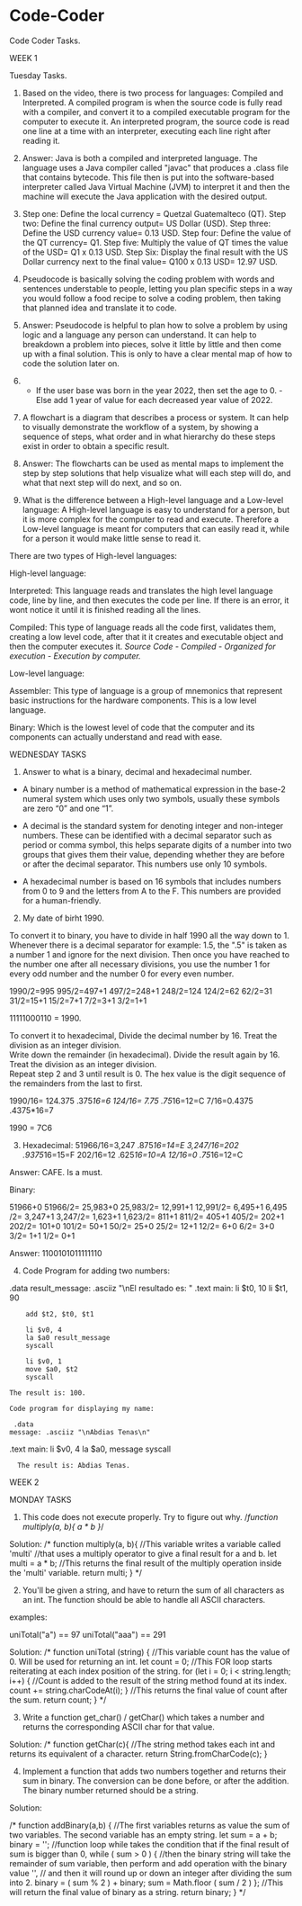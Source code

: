 # Code-Coder
Code Coder Tasks.

WEEK 1

Tuesday Tasks.
  1. Based on the video, there is two process for languages: Compiled and Interpreted. A compiled program is when the source code is fully read with a compiler, and convert it to a compiled executable program for the computer to execute it. An interpreted program, the source code is read one line at a time with an interpreter, executing each line right after reading it.


  2. Answer: Java is both a compiled and interpreted language. The language uses a Java compiler called "javac" that produces a .class file that contains bytecode. This file then is put into the software-based interpreter called Java Virtual Machine (JVM) to interpret it and then the machine will execute the Java application with the desired output.


  3. Step one: Define the local currency = Quetzal Guatemalteco (QT). Step two: Define the final currency output= US Dollar (USD). Step three: Define the USD currency value= 0.13 USD. Step four: Define the value of the QT currency= Q1. Step five: Multiply the value of QT times the value of the USD= Q1 x 0.13 USD. Step Six: Display the final result with the US Dollar currency next to the final value= Q100 x 0.13 USD= 12.97 USD.


  4. Pseudocode is basically solving the coding problem with words and sentences understable to people, letting you plan specific steps in a way you would follow a food recipe to solve a coding problem, then taking that planned idea and translate it to code.


  5. Answer: Pseudocode is helpful to plan how to solve a problem by using logic and a language any person can understand. It can help to breakdown a problem into pieces, solve it little by little and then come up with a final solution. This is only to have a clear mental map of how to code the solution later on.


  6. - If the user base was born in the year 2022, then set the age to 0. - Else add 1 year of value for each decreased year value of 2022.


  7. A flowchart is a diagram that describes a process or system. It can help to visually demonstrate the workflow of a system, by showing a sequence of steps, what order and in what hierarchy do these steps exist in order to obtain a specific result.


  8. Answer: The flowcharts can be used as mental maps to implement the step by step solutions that help visualize what will each step will do, and what that next step will do next, and so on.


  9. What is the difference between a High-level language and a Low-level language:
A High-level language is easy to understand for a person, but it is more complex for the computer to read and execute. Therefore a Low-level language is meant for computers that can easily read it, while for a person it would make little sense to read it.

There are two types of High-level languages:

High-level language:

Interpreted: This language reads and translates the high level language code, line by line, and then executes the code per line. If there is an error, it wont notice it until it is finished reading all the lines.

Compiled: This type of language reads all the code first, validates them, creating a low level code, after that it it creates and executable object and then the computer executes it.
*Source Code - Compiled - Organized for execution - Execution by computer.*


Low-level language:

Assembler: This type of language is a group of mnemonics that represent basic instructions for the hardware components. This is a low level language.

Binary: Which is the lowest level of code that the computer and its components can actually understand and read with ease.

WEDNESDAY TASKS
1. Answer to what is a binary, decimal and hexadecimal number.
- A binary number is a method of mathematical expression in the base-2 numeral system which uses only two symbols, usually these symbols are zero “0” and one “1”.

- A decimal is the standard system for denoting integer and non-integer numbers. These can be identified with a decimal separator such as period or comma symbol, this helps separate digits of a number into two groups that gives them their value, depending whether they are before or after the decimal separator. This numbers use only 10 symbols.

- A hexadecimal number is based on 16 symbols that includes numbers from 0 to 9 and the letters from A to the F. This numbers are provided for a human-friendly.

2. My date of birht 1990.
 
To convert it to binary, you have to divide in half 1990 all the way down to 1. Whenever there is a decimal separator for example: 1.5, the ".5" is taken as a number 1 and ignore for the next division. Then once you have reached to the number one after all necessary divisions, you use the number 1 for every odd number and the number 0 for every even number.

1990/2=995
995/2=497+1
497/2=248+1
248/2=124
124/2=62
62/2=31
31/2=15+1
15/2=7+1
7/2=3+1
3/2=1+1

11111000110 = 1990.

To convert it to hexadecimal, Divide the decimal number by 16. Treat the division as an integer division.  
Write down the remainder (in hexadecimal).
Divide the result again by 16.  Treat the division as an integer division.  
Repeat step 2 and 3 until result is 0.
The hex value is the digit sequence of the remainders from the last to first.

1990/16= 124.375	.375*16=6
124/16= 7.75		.75*16=12=C
7/16=0.4375		.4375*16=7

1990 = 7C6

3. Hexadecimal: 
51966/16=3,247		.875*16=14=E
3,247/16=202		.9375*16=15=F
202/16=12		.625*16=10=A
12/16=0			.75*16=12=C

Answer: CAFE. Is a must.

Binary:

51966+0
51966/2= 25,983+0
25,983/2= 12,991+1
12,991/2= 6,495+1
6,495 /2= 3,247+1
3,247/2= 1,623+1
1,623/2= 811+1
811/2= 405+1
405/2= 202+1
202/2= 101+0
101/2= 50+1
50/2= 25+0
25/2= 12+1
12/2= 6+0
6/2= 3+0
3/2= 1+1
1/2= 0+1

Answer: 1100101011111110

4. Code Program for adding two numbers:

.data
	result_message: .asciiz "\nEl resultado es: "
.text
	main:
		li $t0, 10
		li $t1, 90

		add $t2, $t0, $t1

		li $v0, 4
		la $a0 result_message
		syscall

		li $v0, 1
		move $a0, $t2
		syscall
    
    The result is: 100.
    
    Code program for displaying my name:
    
     .data
    message: .asciiz "\nAbdias Tenas\n"
  .text
    main:
      li $v0, 4
      la $a0, message
      syscall
      
      
      The result is: Abdias Tenas.
      
      
WEEK 2

MONDAY TASKS

1. This code does not execute properly. Try to figure out why.
	/*function multiply(a, b){
  a * b
}*/

Solution:
/*
function multiply(a, b){
  //This variable writes a variable called 'multi'
  //that uses a multiply operator to give a final result for a and b.
  let multi = a * b;
  //This returns the final result of the multiply operation inside the 'multi' variable.
  return multi;
}
*/

2. You'll be given a string, and have to return the sum of all characters as an int. The function should be able to handle all ASCII characters.

examples:

uniTotal("a") == 97 uniTotal("aaa") == 291


Solution:
/*
function uniTotal (string) {
   //This variable count has the value of 0. Will be used for returning an int.
   let count = 0;
  //This FOR loop starts reiterating at each index position of the string.
  for (let i = 0; i < string.length; i++) {
    //Count is added to the result of the string method found at its index.
    count += string.charCodeAt(i);
  }
  //This returns the final value of count after the sum.
  return count;
}
*/


3. Write a function get_char() / getChar() which takes a number and returns the corresponding ASCII char for that value.

Solution:
/*
function getChar(c){
  //The string method takes each int and returns its equivalent of a character.
  return String.fromCharCode(c);
}

4. Implement a function that adds two numbers together and returns their sum in binary. The conversion can be done before, or after the addition.
The binary number returned should be a string.

Solution:

/*
function addBinary(a,b) {
  //The first variables returns as value the sum of two variables. The second variable has an empty string.
  let sum = a + b; binary = '';
  //function loop while takes the condition that if the final result of sum is bigger than 0,
  while ( sum > 0 ) {
  //then the binary string will take the remainder of sum variable, then perform and add operation with the binary value '',
  // and then it will round up or down an integer after dividing the sum into 2.
    binary = ( sum % 2 ) + binary; sum = Math.floor ( sum / 2 )
  };
  //This will return the final value of binary as a string.
  return binary;
}
*/
